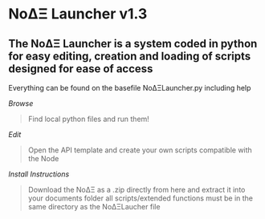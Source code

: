 # NoΔΞ Launcher v1.3

## The NoΔΞ Launcher is a system coded in python for easy editing, creation and loading of scripts designed for ease of access

Everything can be found on the basefile NoΔΞLauncher.py including help

_Browse_

> Find local python files and run them!

_Edit_

> Open the API template and create your own scripts compatible with the Node


_Install Instructions_

> Download the NoΔΞ as a .zip directly from here and extract it into your documents folder
> all scripts/extended functions must be in the same directory as the NoΔΞLaucher file
